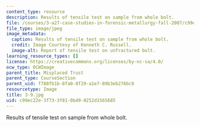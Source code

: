```yaml
---
content_type: resource
description: Results of tensile test on sample from whole bolt.
file: /courses/3-a27-case-studies-in-forensic-metallurgy-fall-2007/c99ec22e3f733f810b490252d1565685_3-9.jpg
file_type: image/jpeg
image_metadata:
  caption: Results of tensile test on sample from whole bolt.
  credit: Image Courtesy of Kenneth C. Russell.
  image-alt: Report of tensile test on unfractured bolt.
learning_resource_types: []
license: https://creativecommons.org/licenses/by-nc-sa/4.0/
ocw_type: OCWImage
parent_title: Misplaced Trust
parent_type: CourseSection
parent_uid: f788fb1b-8fa0-8f29-a1e7-89b3eb276bc8
resourcetype: Image
title: 3-9.jpg
uid: c99ec22e-3f73-3f81-0b49-0252d1565685
---
```

Results of tensile test on sample from whole bolt.